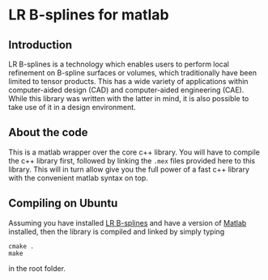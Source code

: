 # LR B-splines for matlab


## Introduction

LR B-splines is a technology which enables users to perform local refinement on B-spline surfaces or volumes, which traditionally have been limited to tensor products. This has a wide variety of applications within computer-aided design (CAD) and computer-aided engineering (CAE). While this library was written with the latter in mind, it is also possible to take use of it in a design environment.

## About the code

This is a matlab wrapper over the core c++ library. You will have to compile the c++ library first, followed by linking the `.mex` files provided here to this library. This will in turn allow give you the full power of a fast c++ library with the convenient matlab syntax on top.

## Compiling on Ubuntu

Assuming you have installed [LR B-splines](https://github.com/VikingScientist/LRsplines) and have a version of [Matlab](https://se.mathworks.com/products/matlab.html) installed, then the library is compiled and linked by simply typing
```
cmake .
make
```
in the root folder.

